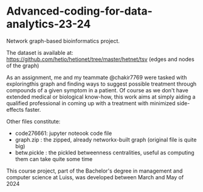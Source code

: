 # Advanced-coding-for-data-analytics-23-24
Network graph-based bioinformatics project.

The dataset is available at: https://github.com/hetio/hetionet/tree/master/hetnet/tsv
(edges and nodes of the graph)

As an assignment, me and my teammate @chakir7769 were tasked with exploringthis graph and finding ways to suggest possible treatment through compounds of a given symptom in a patient. Of course as we don't have extended medical or biological know-how, this work aims at simply aiding a qualified professional in coming up with a treatment with minimized side-effects faster.

Other files constitute:
- code276661: jupyter noteook code file
- graph.zip : the zipped, already networkx-built graph (original file is quite big)
- betw.pickle : the pickled betweenness centralities, useful as computing them can take quite some time 

This course project, part of the Bachelor's degree in management and computer science at Luiss, was developed between March and May of 2024
